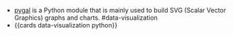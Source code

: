 - [pygal](https://www.pygal.org/) is a Python module that is mainly used to build SVG (Scalar Vector Graphics) graphs and charts. #data-visualization
- {{cards data-visualization python}}